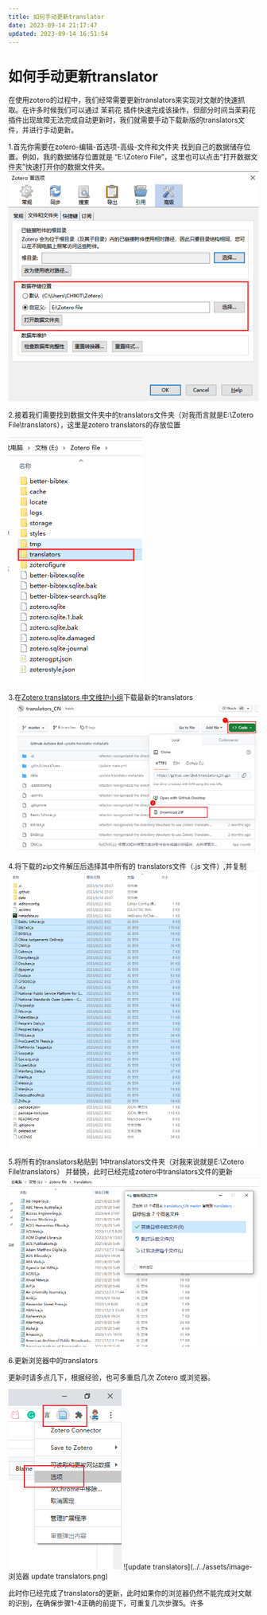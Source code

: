 ```yaml
---
title: 如何手动更新translator
date: 2023-09-14 21:17:47
updated: 2023-09-14 16:51:54
---
```

# 如何手动更新translator
在使用zotero的过程中，我们经常需要更新translators来实现对文献的快速抓取。在许多时候我们可以通过 茉莉花 插件快速完成该操作，但部分时间当茉莉花插件出现故障无法完成自动更新时，我们就需要手动下载新版的translators文件，并进行手动更新。

1.首先你需要在zotero-编辑-首选项-高级-文件和文件夹 找到自己的数据储存位置。例如，我的数据储存位置就是 “E:\Zotero File”，这里也可以点击“打开数据文件夹”快速打开你的数据文件夹。
![数据储存位置](../../assets/image-zotero-数据储存位置.png)

2.接着我们需要找到数据文件夹中的translators文件夹（对我而言就是E:\Zotero File\translators），这里是zotero translators的存放位置

![translators的存放位置](../../assets/image-数据储存位置translators文件夹.png)

3.在[Zotero translators 中文维护小组](https://github.com/l0o0/translators_CN)下载最新的translators
![手动在github上下载translators](../../assets/image-手动在github下载translators.png)

4.将下载的zip文件解压后选择其中所有的 translators文件（.js 文件）,并复制
![选择所有的translators文件](../../assets/image-translators文件.png)

5.将所有的translators粘贴到 1中translators文件夹（对我来说就是E:\Zotero File\translators） 并替换，此时已经完成zotero中translators文件的更新
![替换旧的translators](../../assets/image-手动更新translators.png)

6.更新浏览器中的translators

更新时请多点几下，根据经验，也可多重启几次 Zotero 或浏览器。

![打开-浏览器插件设置](../../assets/image-浏览器中zotero设置.png)
![update translators](../../assets/image-浏览器 update translators.png)

此时你已经完成了translators的更新，此时如果你的浏览器仍然不能完成对文献的识别，在确保步骤1-4正确的前提下，可重复几次步骤5。许多